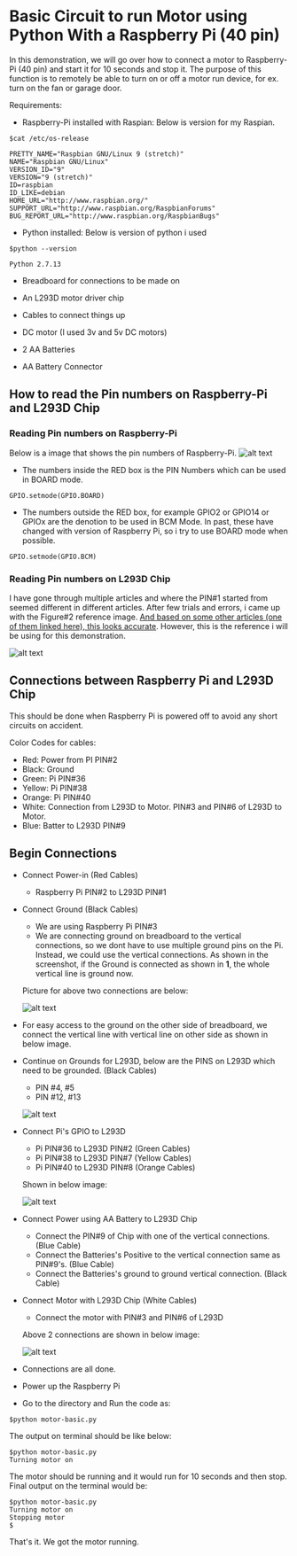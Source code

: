 # Basic Circuit to run Motor using Python With a Raspberry Pi (40 pin)

In this demonstration, we will go over how to connect a motor to Raspberry-Pi (40 pin) and start it for 10 seconds and stop it. The purpose of this function is to remotely be able to turn on or off a motor run device, for ex. turn on the fan or garage door.

Requirements:
* Raspberry-Pi installed with Raspian: Below is version for my Raspian. 


```
$cat /etc/os-release
```

```
PRETTY_NAME="Raspbian GNU/Linux 9 (stretch)"
NAME="Raspbian GNU/Linux"
VERSION_ID="9"
VERSION="9 (stretch)"
ID=raspbian
ID_LIKE=debian
HOME_URL="http://www.raspbian.org/"
SUPPORT_URL="http://www.raspbian.org/RaspbianForums"
BUG_REPORT_URL="http://www.raspbian.org/RaspbianBugs"
```
* Python installed: Below is version of python i used

```
$python --version
```

```
Python 2.7.13
```
 
* Breadboard for connections to be made on


* An L293D motor driver chip


* Cables to connect things up


* DC motor (I used 3v and 5v DC motors)


* 2 AA Batteries


* AA Battery Connector

## How to read the Pin numbers on Raspberry-Pi and L293D Chip
### Reading Pin numbers on Raspberry-Pi 
Below is a image that shows the pin numbers of Raspberry-Pi. 
![alt text](../../images/gpio-pins.png)

* The numbers inside the RED box is the PIN Numbers which can be used in BOARD mode.
 
```
GPIO.setmode(GPIO.BOARD)
```
* The numbers outside the RED box, for example GPIO2 or GPIO14 or GPIOx are the denotion to be used in BCM Mode. In past, these have changed with version of Raspberry Pi, so i try to use BOARD mode when possible. 

```
GPIO.setmode(GPIO.BCM)
```

### Reading Pin numbers on L293D Chip
I have gone through multiple articles and where the PIN#1 started from seemed different in different articles. After few trials and errors, i came up with the Figure#2 reference image. [And based on some other articles (one of them linked here), this looks accurate](https://elec-club-iitb.github.io/blog/2016/08/l293d/). However, this is the reference i will be using for this demonstration.

![alt text](../../images/L293DWithPinNumbers.png)

## Connections between Raspberry Pi and L293D Chip 
This should be done when Raspberry Pi is powered off to avoid any short circuits on accident.

Color Codes for cables: 
* Red: Power from PI PIN#2 
* Black: Ground 
* Green: Pi PIN#36 
* Yellow: Pi PIN#38
* Orange: Pi PIN#40
* White: Connection from L293D to Motor. PIN#3 and PIN#6 of L293D to Motor.
* Blue: Batter to L293D PIN#9


## Begin Connections


* Connect Power-in (Red Cables)
    * Raspberry Pi PIN#2 to L293D PIN#1
* Connect Ground (Black Cables)
    * We are using Raspberry Pi PIN#3
    * We are connecting ground on breadboard to the vertical connections, so we dont have to use multiple ground pins on the Pi. Instead, we could use the vertical connections. As shown in the screenshot, if the Ground is connected as shown in __1__, the whole vertical line is ground now. 
    
  Picture for above two connections are below:

  ![alt text](../../images/power-pi-l293d.JPG)

* For easy access to the ground on the other side of breadboard, we connect the vertical line with vertical line on other side as shown in below image.


* Continue on Grounds for L293D, below are the PINS on L293D which need to be grounded. (Black Cables)
    * PIN #4, #5 
    * PIN #12, #13 
    
  ![alt text](../../images/ground-L293D.jpeg)

* Connect Pi's GPIO to L293D 
    * Pi PIN#36 to L293D PIN#2 (Green Cables)
    * Pi PIN#38 to L293D PIN#7 (Yellow Cables)
    * Pi PIN#40 to L293D PIN#8 (Orange Cables)
  
  Shown in below image: 
  
  ![alt text](../../images/GPIOToL293D.jpeg)

* Connect Power using AA Battery to L293D Chip
    * Connect the PIN#9 of Chip with one of the vertical connections. (Blue Cable)
    * Connect the Batteries's Positive to the vertical connection same as PIN#9's. (Blue Cable)
    * Connect the Batteries's ground to ground vertical connection. (Black Cable)
  
* Connect Motor with L293D Chip (White Cables)
    * Connect the motor with PIN#3 and PIN#6 of L293D
  
  Above 2 connections are shown in below image:
  
  ![alt text](../../images/motor-battery-1.jpeg)
  
* Connections are all done. 


* Power up the Raspberry Pi


* Go to the directory and Run the code as: 

```
$python motor-basic.py
```

  The output on terminal should be like below: 

```
$python motor-basic.py
Turning motor on
```
 
  The motor should be running and it would run for 10 seconds and then stop.
  Final output on the terminal would be:
  
```
$python motor-basic.py
Turning motor on
Stopping motor
$
```

That's it. We got the motor running.